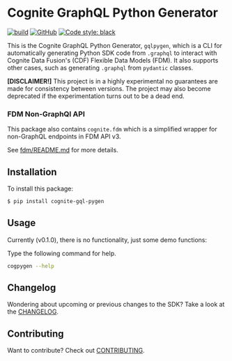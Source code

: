 Cognite GraphQL Python Generator
==========================
[![build](https://github.com/cognitedata/cognite-gql-pygen/actions/workflows/release.yaml/badge.svg)](https://github.com/cognitedata/cognite-gql-pygen/actions/workflows/release.yaml)
[![GitHub](https://img.shields.io/github/license/cognitedata/cognite-gql-pygen)](https://github.com/cognitedata/cognite-gql-pygen/blob/master/LICENSE)
[![Code style: black](https://img.shields.io/badge/code%20style-black-000000.svg)](https://github.com/ambv/black)

This is the Cognite GraphQL Python Generator, `gqlpygen`, which is a CLI for automatically generating Python SDK code
from `.graphql` to interact with Cognite Data Fusion's (CDF) Flexible Data Models (FDM). It also supports other cases,
such as generating `.graphql` from `pydantic` classes.

**[DISCLAIMER!]** This project is in a highly experimental no guarantees are made for consistency between versions. The
project may also become deprecated if the experimentation turns out to be a dead end.


### FDM Non-GraphQl API

This package also contains `cognite.fdm` which is a simplified wrapper for non-GraphQL endpoints in FDM API v3.

See [fdm/README.md](./fdm/README.md) for more details.

## Installation

To install this package:
```bash
$ pip install cognite-gql-pygen
```
## Usage

Currently (v0.1.0), there is no functionality, just some demo functions:

Type the following command for help.
```bash
cogpygen --help
```


## Changelog
Wondering about upcoming or previous changes to the SDK? Take a look at the [CHANGELOG](https://github.com/cognitedata/cognite-gql-pygen/blob/master/CHANGELOG.md).

## Contributing
Want to contribute? Check out [CONTRIBUTING](https://github.com/cognitedata/cognite-gqlpygen/blob/master/CONTRIBUTING.md).

